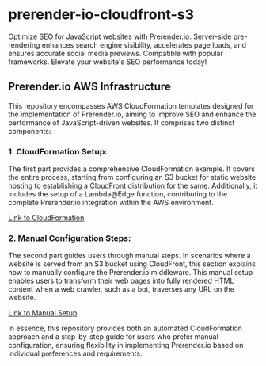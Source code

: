 # prerender-io-cloudfront-s3
Optimize SEO for JavaScript websites with Prerender.io. Server-side pre-rendering enhances search engine visibility, accelerates page loads, and ensures accurate social media previews. Compatible with popular frameworks. Elevate your website's SEO performance today!


## Prerender.io AWS Infrastructure

This repository encompasses AWS CloudFormation templates designed for the implementation of Prerender.io, aiming to improve SEO and enhance the performance of JavaScript-driven websites. It comprises two distinct components:

### 1. CloudFormation Setup:
The first part provides a comprehensive CloudFormation example. It covers the entire process, starting from configuring an S3 bucket for static website hosting to establishing a CloudFront distribution for the same. Additionally, it includes the setup of a Lambda@Edge function, contributing to the complete Prerender.io integration within the AWS environment.

[Link to CloudFormation](./cloudformation-stack-example/README.md)

### 2. Manual Configuration Steps:
The second part guides users through manual steps. In scenarios where a website is served from an S3 bucket using CloudFront, this section explains how to manually configure the Prerender.io middleware. This manual setup enables users to transform their web pages into fully rendered HTML content when a web crawler, such as a bot, traverses any URL on the website.

[Link to Manual Setup](./manual-setup/README.md)

In essence, this repository provides both an automated CloudFormation approach and a step-by-step guide for users who prefer manual configuration, ensuring flexibility in implementing Prerender.io based on individual preferences and requirements.